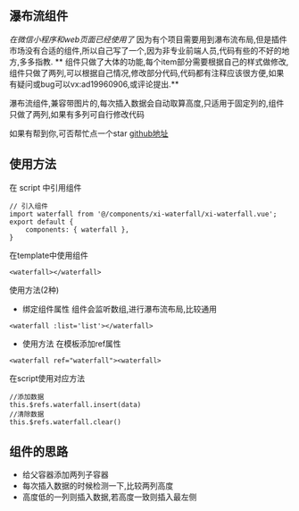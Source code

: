 ## 瀑布流组件
*在微信小程序和web页面已经使用了*
因为有个项目需要用到瀑布流布局,但是插件市场没有合适的组件,所以自己写了一个,因为非专业前端人员,代码有些的不好的地方,多多指教.
** 组件只做了大体的功能,每个item部分需要根据自己的样式做修改,组件只做了两列,可以根据自己情况,修改部分代码,代码都有注释应该很方便,如果有疑问或bug可以vx:ad19960906,或评论提出.**

瀑布流组件,兼容带图片的,每次插入数据会自动取算高度,只适用于固定列的,组件只做了两列,如果有多列可自行修改代码

如果有帮到你,可否帮忙点一个star [github地址](https://github.com/Joey-996/uni-app-waterfall "github")

## 使用方法
在 script 中引用组件
```
// 引入组件
import waterfall from '@/components/xi-waterfall/xi-waterfall.vue';
export default {
	components: { waterfall },
}
```
在template中使用组件
```
<waterfall></waterfall>
```
使用方法(2种)
* 绑定组件属性
组件会监听数组,进行瀑布流布局,比较通用
```
<waterfall :list='list'></waterfall>
```
* 使用方法
在模板添加ref属性
```
<waterfall ref="waterfall"><waterfall>
```
在script使用对应方法
```
//添加数据
this.$refs.waterfall.insert(data)
//清除数据
this.$refs.waterfall.clear()
```
## 组件的思路
* 给父容器添加两列子容器
* 每次插入数据的时候检测一下,比较两列高度
* 高度低的一列则插入数据,若高度一致则插入最左侧












